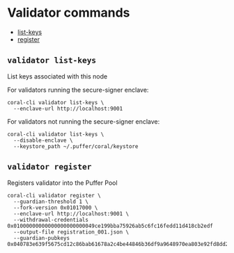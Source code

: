 # Validator commands

 - [list-keys](#validator-list-keys)
 - [register](#validator-register)

## `validator list-keys`
List keys associated with this node

For validators running the secure-signer enclave:
```
coral-cli validator list-keys \
  --enclave-url http://localhost:9001 
```

For validators not running the secure-signer enclave:
```
coral-cli validator list-keys \
  --disable-enclave \
  --keystore_path ~/.puffer/coral/keystore
```

## `validator register`
Registers validator into the Puffer Pool

```
coral-cli validator register \
  --guardian-threshold 1 \
  --fork-version 0x01017000 \
  --enclave-url http://localhost:9001 \
  --withdrawal-credentials 0x01000000000000000000000049ce199bba75926ab5c6fc16fedd11d418cb2edf
  --output-file registration_001.json \
  --guardian-pubkeys 0x040783e639f5675cd12c86bab61678a2c4be44846b36df9a9648970ea803e92fd8dd25c51660b64f61d20fc04c77c34145410496fd923309a5c143b9c5eadd19e7
```